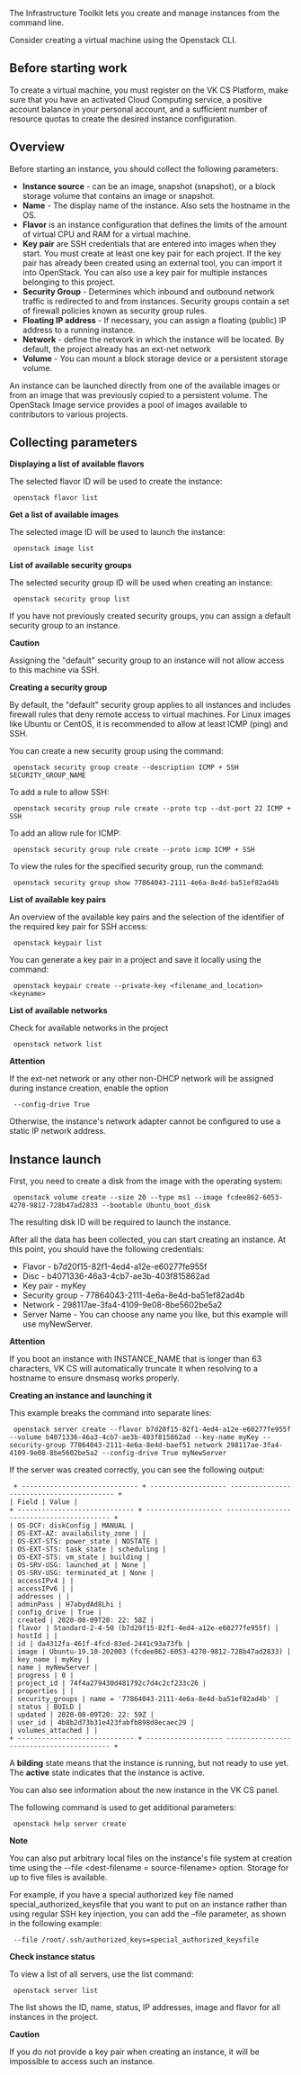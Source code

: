 The Infrastructure Toolkit lets you create and manage instances from the command line.

Consider creating a virtual machine using the Openstack CLI.

## Before starting work

To create a virtual machine, you must register on the VK CS Platform, make sure that you have an activated Cloud Computing service, a positive account balance in your personal account, and a sufficient number of resource quotas to create the desired instance configuration.

## Overview

Before starting an instance, you should collect the following parameters:

- **Instance source** - can be an image, snapshot (snapshot), or a block storage volume that contains an image or snapshot.
- **Name** - The display name of the instance. Also sets the hostname in the OS.
- **Flavor** is an instance configuration that defines the limits of the amount of virtual CPU and RAM for a virtual machine.
- **Key pair** are SSH credentials that are entered into images when they start. You must create at least one key pair for each project. If the key pair has already been created using an external tool, you can import it into OpenStack. You can also use a key pair for multiple instances belonging to this project.
- **Security Group** - Determines which inbound and outbound network traffic is redirected to and from instances. Security groups contain a set of firewall policies known as security group rules.
- **Floating IP address** - If necessary, you can assign a floating (public) IP address to a running instance.
- **Network** - define the network in which the instance will be located. By default, the project already has an ext-net network
- **Volume** - You can mount a block storage device or a persistent storage volume.

An instance can be launched directly from one of the available images or from an image that was previously copied to a persistent volume. The OpenStack Image service provides a pool of images available to contributors to various projects.

## Collecting parameters

**Displaying a list of available flavors**

The selected flavor ID will be used to create the instance:

```
 openstack flavor list
```

**Get a list of available images**

The selected image ID will be used to launch the instance:

```
 openstack image list
```

**List of available security groups**

The selected security group ID will be used when creating an instance:

```
 openstack security group list
```

If you have not previously created security groups, you can assign a default security group to an instance.

**Caution**

Assigning the "default" security group to an instance will not allow access to this machine via SSH.

**Creating a security group**

By default, the "default" security group applies to all instances and includes firewall rules that deny remote access to virtual machines. For Linux images like Ubuntu or CentOS, it is recommended to allow at least ICMP (ping) and SSH.

You can create a new security group using the command:

```
 openstack security group create --description ICMP + SSH SECURITY_GROUP_NAME
```

To add a rule to allow SSH:

```
 openstack security group rule create --proto tcp --dst-port 22 ICMP + SSH
```

To add an allow rule for ICMP:

```
 openstack security group rule create --proto icmp ICMP + SSH
```

To view the rules for the specified security group, run the command:

```
 openstack security group show 77864043-2111-4e6a-8e4d-ba51ef82ad4b
```

**List of available key pairs**

An overview of the available key pairs and the selection of the identifier of the required key pair for SSH access:

```
 openstack keypair list
```

You can generate a key pair in a project and save it locally using the command:

```
 openstack keypair create --private-key <filename_and_location> <keyname>
```

**List of available networks**

Check for available networks in the project

```
 openstack network list
```

**Attention**

If the ext-net network or any other non-DHCP network will be assigned during instance creation, enable the option

```
 --config-drive True
```

Otherwise, the instance's network adapter cannot be configured to use a static IP network address.

## Instance launch

First, you need to create a disk from the image with the operating system:

```
 openstack volume create --size 20 --type ms1 --image fcdee862-6053-4270-9812-728b47ad2833 --bootable Ubuntu_boot_disk
```

The resulting disk ID will be required to launch the instance.

After all the data has been collected, you can start creating an instance. At this point, you should have the following credentials:

- Flavor - b7d20f15-82f1-4ed4-a12e-e60277fe955f
- Disc - b4071336-46a3-4cb7-ae3b-403f815862ad
- Key pair - myKey
- Security group - 77864043-2111-4e6a-8e4d-ba51ef82ad4b
- Network - 298117ae-3fa4-4109-9e08-8be5602be5a2
- Server Name - You can choose any name you like, but this example will use myNewServer.

**Attention**

If you boot an instance with INSTANCE_NAME that is longer than 63 characters, VK CS will automatically truncate it when resolving to a hostname to ensure dnsmasq works properly.

**Creating an instance and launching it**

This example breaks the command into separate lines:

```
 openstack server create --flavor b7d20f15-82f1-4ed4-a12e-e60277fe955f --volume b4071336-46a3-4cb7-ae3b-403f815862ad --key-name myKey --security-group 77864043-2111-4e6a-8e4d-baef51 network 298117ae-3fa4-4109-9e08-8be5602be5a2 --config-drive True myNewServer
```

If the server was created correctly, you can see the following output:

```
 + ----------------------------- + ------------------- ----------------------------------------- +
| Field | Value |
+ ----------------------------- + ------------------- ----------------------------------------- +
| OS-DCF: diskConfig | MANUAL |
| OS-EXT-AZ: availability_zone | |
| OS-EXT-STS: power_state | NOSTATE |
| OS-EXT-STS: task_state | scheduling |
| OS-EXT-STS: vm_state | building |
| OS-SRV-USG: launched_at | None |
| OS-SRV-USG: terminated_at | None |
| accessIPv4 | |
| accessIPv6 | |
| addresses | |
| adminPass | H7abydAd8Lhi |
| config_drive | True |
| created | 2020-08-09T20: 22: 58Z |
| flavor | Standard-2-4-50 (b7d20f15-82f1-4ed4-a12e-e60277fe955f) |
| hostId | |
| id | da4312fa-461f-4fcd-83ed-2441c93a73fb |
| image | Ubuntu-19.10-202003 (fcdee862-6053-4270-9812-728b47ad2833) |
| key_name | myKey |
| name | myNewServer |
| progress | 0 |
| project_id | 74f4a279430d481792c7d4c2cf233c26 |
| properties | |
| security_groups | name = '77864043-2111-4e6a-8e4d-ba51ef82ad4b' |
| status | BUILD |
| updated | 2020-08-09T20: 22: 59Z |
| user_id | 4b8b2d73b31e423fabfb898d8ecaec29 |
| volumes_attached | |
+ ----------------------------- + ------------------- ----------------------------------------- +
```

A **bilding** state means that the instance is running, but not ready to use yet. The **active** state indicates that the instance is active.

You can also see information about the new instance in the VK CS panel.

The following command is used to get additional parameters:

```
 openstack help server create
```

**Note**

You can also put arbitrary local files on the instance's file system at creation time using the --file <dest-filename = source-filename> option. Storage for up to five files is available.

For example, if you have a special authorized key file named special_authorized_keysfile that you want to put on an instance rather than using regular SSH key injection, you can add the –file parameter, as shown in the following example:

```
 --file /root/.ssh/authorized_keys=special_authorized_keysfile
```

**Check instance status**

To view a list of all servers, use the list command:

```
 openstack server list
```

The list shows the ID, name, status, IP addresses, image and flavor for all instances in the project.

**Caution**

If you do not provide a key pair when creating an instance, it will be impossible to access such an instance.
